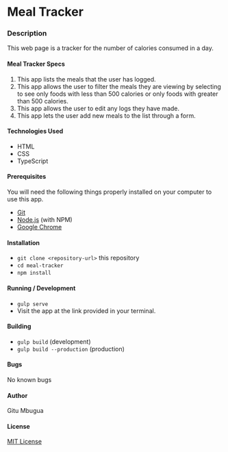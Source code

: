 # Meal Tracker

### Description
 This web page is a tracker for the number of calories consumed in a day. 

#### Meal Tracker Specs

  1. This app lists the meals that the user has logged.
  2. This app allows the user to filter the meals they are viewing by selecting to see only foods with less than 500 calories or only foods with greater than 500 calories.
  3. This app allows the user to edit any logs they have made.
  4. This app lets the user add new meals to the list through a form.

#### Technologies Used
* HTML
* CSS 
* TypeScript

#### Prerequisites

You will need the following things properly installed on your computer to use this app.

* [Git](https://git-scm.com/)
* [Node.js](https://nodejs.org/) (with NPM)
* [Google Chrome](https://google.com/chrome/)

#### Installation

* `git clone <repository-url>` this repository
* `cd meal-tracker`
* `npm install`

#### Running / Development

* `gulp serve`
* Visit the app at the link provided in your terminal.

#### Building

* `gulp build` (development)
* `gulp build --production` (production)


#### Bugs 
No known bugs

#### Author
Gitu Mbugua

#### License
[MIT License](LICENSE)
